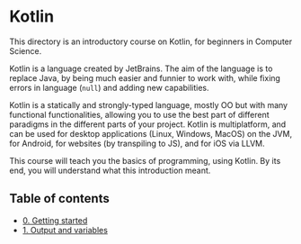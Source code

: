 # Kotlin

This directory is an introductory course on Kotlin, for beginners in Computer Science.

Kotlin is a language created by JetBrains. The aim of the language is to replace Java, by being much easier and funnier to work with, while fixing errors in language (`null`) and adding new capabilities.

Kotlin is a statically and strongly-typed language, mostly OO but with many functional functionalities, allowing you to use the best part of different paradigms in the different parts of your project. Kotlin is multiplatform, and can be used for desktop applications (Linux, Windows, MacOS) on the JVM, for Android, for websites (by transpiling to JS), and for iOS via LLVM.

This course will teach you the basics of programming, using Kotlin. By its end, you will understand what this introduction meant.

## Table of contents

- [0. Getting started](0-getting-started.md)
- [1. Output and variables](1-variables.md)
